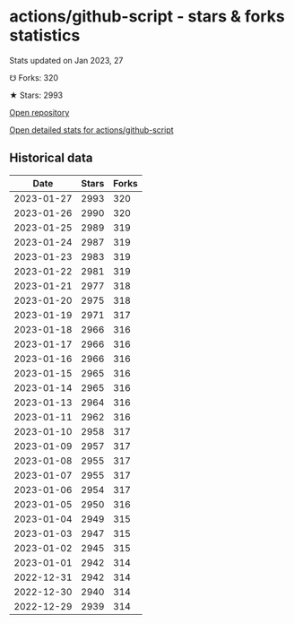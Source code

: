 # actions/github-script - stars & forks statistics

Stats updated on Jan 2023, 27

☋ Forks: 320

★ Stars: 2993

[Open repository](https://github.com/actions/github-script)

[Open detailed stats for actions/github-script](https://reviewgithub.com/rep/actions/github-script)

## Historical data
| Date | Stars | Forks |
|------|-------|-------|
| 2023-01-27 | 2993 | 320 | 
| 2023-01-26 | 2990 | 320 | 
| 2023-01-25 | 2989 | 319 | 
| 2023-01-24 | 2987 | 319 | 
| 2023-01-23 | 2983 | 319 | 
| 2023-01-22 | 2981 | 319 | 
| 2023-01-21 | 2977 | 318 | 
| 2023-01-20 | 2975 | 318 | 
| 2023-01-19 | 2971 | 317 | 
| 2023-01-18 | 2966 | 316 | 
| 2023-01-17 | 2966 | 316 | 
| 2023-01-16 | 2966 | 316 | 
| 2023-01-15 | 2965 | 316 | 
| 2023-01-14 | 2965 | 316 | 
| 2023-01-13 | 2964 | 316 | 
| 2023-01-11 | 2962 | 316 | 
| 2023-01-10 | 2958 | 317 | 
| 2023-01-09 | 2957 | 317 | 
| 2023-01-08 | 2955 | 317 | 
| 2023-01-07 | 2955 | 317 | 
| 2023-01-06 | 2954 | 317 | 
| 2023-01-05 | 2950 | 316 | 
| 2023-01-04 | 2949 | 315 | 
| 2023-01-03 | 2947 | 315 | 
| 2023-01-02 | 2945 | 315 | 
| 2023-01-01 | 2942 | 314 | 
| 2022-12-31 | 2942 | 314 | 
| 2022-12-30 | 2940 | 314 | 
| 2022-12-29 | 2939 | 314 | 

